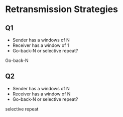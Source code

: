 # Retransmission Strategies

## Q1
- Sender has a windows of N
- Receiver has a window of 1
- Go-back-N or selective repeat?
  
Go-back-N

## Q2


- Sender has a windows of N
- Receiver has a window of N
- Go-back-N or selective repeat?

selective repeat